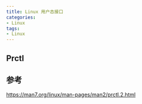 ```yaml
---
title: Linux 用户态接口
categories: 
- Linux
tags:
- Linux
---
```


## Prctl

## 参考

https://man7.org/linux/man-pages/man2/prctl.2.html
